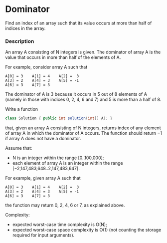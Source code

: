 # Dominator

Find an index of an array such that its value occurs at more than half of indices in the array.

### Description

An array A consisting of N integers is given. The dominator of array A is the value that occurs in more than half of the elements of A.

For example, consider array A such that

    A[0] = 3    A[1] = 4    A[2] =  3
    A[3] = 2    A[4] = 3    A[5] = -1
    A[6] = 3    A[7] = 3

The dominator of A is 3 because it occurs in 5 out of 8 elements of A (namely in those with indices 0, 2, 4, 6 and 7) and 5 is more than a half of 8.

Write a function

```java
class Solution { public int solution(int[] A); }
```

that, given an array A consisting of N integers, returns index of any element of array A in which the dominator of A occurs. The function should return −1 if array A does not have a dominator.

Assume that:

- N is an integer within the range [0..100,000];
- each element of array A is an integer within the range [−2,147,483,648..2,147,483,647].

For example, given array A such that

    A[0] = 3    A[1] = 4    A[2] =  3
    A[3] = 2    A[4] = 3    A[5] = -1
    A[6] = 3    A[7] = 3

the function may return 0, 2, 4, 6 or 7, as explained above.

Complexity:

- expected worst-case time complexity is O(N);
- expected worst-case space complexity is O(1) (not counting the storage required for input arguments).